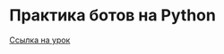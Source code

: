 # Практика ботов на Python

[Ссылка на урок](https://mastergroosha.github.io/telegram-tutorial/docs/lesson_01/)